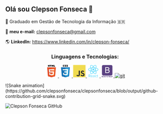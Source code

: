 ## Olá sou Clepson Fonseca 👋

🥇 Graduado em Gestão de Tecnologia da Informação 🇧🇷

📃 **meu e-mail:** clepsonfonseca@gmail.com

🌎 **LinkedIn:** https://www.linkedin.com/in/clepson-fonseca/

<div>
<h3 align="center">Linguagens e Tecnologias:</h3>
<p align="center" padding="30"> 
   <a href="https://www.w3.org/html/" target="_blank"> <img src="https://raw.githubusercontent.com/devicons/devicon/master/icons/html5/html5-original-wordmark.svg" alt="html5" width="40" height="40"/> </a> 
  <a href="https://www.w3schools.com/css/" target="_blank"> <img src="https://raw.githubusercontent.com/devicons/devicon/master/icons/css3/css3-original-wordmark.svg" alt="css3" width="40" height="40"/> </a> 
  <a href="https://developer.mozilla.org/en-US/docs/Web/JavaScript" target="_blank"> <img src="https://raw.githubusercontent.com/devicons/devicon/master/icons/javascript/javascript-original.svg" alt="javascript" width="40" height="40"/> </a> 
  <a href="https://reactjs.org/" target="_blank"> <img src="https://raw.githubusercontent.com/devicons/devicon/master/icons/react/react-original-wordmark.svg" alt="react" width="40" height="40"/> </a>
  <a href="https://getbootstrap.com" target="_blank"> <img src="https://raw.githubusercontent.com/devicons/devicon/master/icons/bootstrap/bootstrap-plain-wordmark.svg" alt="bootstrap" width="40" height="40"/> </a>
  <a href="https://git-scm.com/" target="_blank"> <img src="https://www.vectorlogo.zone/logos/git-scm/git-scm-icon.svg" alt="git" width="40" height="40"/> </a> 
</p>
</div>

<div>
 ![Snake animation](https://github.com/clepsonfonseca/clepsonfonseca/blob/output/github-contribution-grid-snake.svg)
</div>

![Clepson Fonseca GitHub](https://github-readme-stats.vercel.app/api?username=clepsonfonseca&theme=algolia&show_icons=true)





